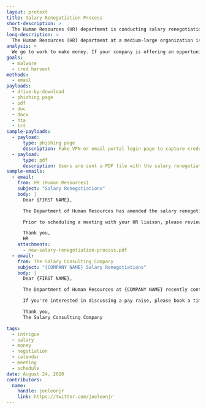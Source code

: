 ```yaml
---
layout: pretext
title: Salary Renegotiation Process
short-description: >
  The Human Resources (HR) department is conducting salary renegotiation conversations and needs employees to both acknowledge the renegotiation process and sign up for a time slot to discuss their salary.
long-description: >
  The Human Resources (HR) department at a medium-large organization is changing the salary renegotiation process. All employees must acknowledge the new process and if interested in raising their salary, schedule a time to meet with HR. There are multiple opportunities for attackers to capture credentials or execute malware on a target's computer. An attacker could redirect users to a phishing page with a VPN or O365 portal and capture credentials before a victim can navigate to the new process document or schedule a meeting. Alternatively, a malicious PDF file or HTA application could be used for acknowledging the new process or to schedule a salary renegotiation meeting. A spin on this pretext is emailing as if you were a third-party salary renegotiation consulting company working on behalf of the target. 
analysis: >
  We go to work to make money. If your company is offering an opportunity to make more money, you'll likely take it. One downside is this could cause quite a stir in the office, which means employees will be more likely to discuss this email with others. The more a phishing email is discussed, the more likely it is to get caught, so that's definitely a downside of this pretext.
goals:
  - malware
  - cred harvest
methods:
  - email
payloads:
  - drive-by-download
  - phishing page
  - pdf
  - doc
  - docx
  - hta
  - ics
sample-payloads:
  - payload:
      type: phishing page
      description: Fake VPN or email portal login page to capture credentials prior to letting employees view the new salary renegotiation process information or book a meeting to discuss salary.
  - payload:
      type: pdf
      description: Users are sent a PDF file with the salary renegotiation process information and are asked to sign the file and return it.
sample-emails:
  - email:
    from: HR (Human Resources)
    subject: "Salary Renegotiations"
    body: | 
      Dear {FIRST NAME},

      The Department of Human Resources has amended the salary renegotiation process. In order to quality for a pay raise, all interested employees, must schedule a one-on-one meeting with a member of the HR staff. The particular HR salary staff member assigned to work with you on salary negotiations will email you separately.

      Prior to scheduling a meeting with your HR liaison, please review the attached PDF document outlining the new salary renegotiation process. Failure to review the file will disqualify you from petitioning for a pay raise this quarter.

      Thank you,
      HR
    attachments:
      - new-salary-renegotiation-process.pdf
  - email:
    from: The Salary Consulting Company
    subject: "{COMPANY NAME} Salary Renegotiations"
    body: | 
      Dear {FIRST NAME},

      The Department of Human Resources at {COMPANY NAME} recently contracted our company to oversee the corporate salary renegotiation process. While managers can still petition HR for a pay raise for their direct reports, individuals wishing to make their case for an increase in salary, must first present their application to our team. 

      If you're interested in discussing a pay raise, please book a time on one of our team member's calendars, located here. 

      Thank you,
      The Salary Consulting Company

tags:
  - intrigue
  - salary
  - money
  - negotiation
  - calendar
  - meeting
  - schedule
date: August 24, 2020
contributors:
  name:
    handle: joeleonjr
    link: https://twitter.com/joeleonjr
---
```



